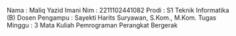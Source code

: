 Nama : Maliq Yazid Imani
Nim : 2211102441082
Prodi : S1 Teknik Informatika (B)
Dosen Pengampu : Sayekti Harits Suryawan, S.Kom., M.Kom.
Tugas Minggu : 3 Mata Kuliah Pemrograman Perangkat Bergerak
